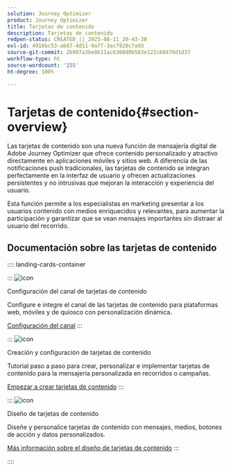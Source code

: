 ```yaml
---
solution: Journey Optimizer
product: Journey Optimizer
title: Tarjetas de contenido
description: Tarjetas de contenido
redpen-status: CREATED_||_2025-08-11_20-43-30
exl-id: 4916bc53-a6d7-4d11-9a7f-3acf920c7a93
source-git-commit: 2b907a3be8b11ac6308d0b563e122c88478d1d37
workflow-type: ht
source-wordcount: '155'
ht-degree: 100%

---
```


# Tarjetas de contenido{#section-overview}

Las tarjetas de contenido son una nueva función de mensajería digital de Adobe Journey Optimizer que ofrece contenido personalizado y atractivo directamente en aplicaciones móviles y sitios web. A diferencia de las notificaciones push tradicionales, las tarjetas de contenido se integran perfectamente en la interfaz de usuario y ofrecen actualizaciones persistentes y no intrusivas que mejoran la interacción y experiencia del usuario.

Esta función permite a los especialistas en marketing presentar a los usuarios contenido con medios enriquecidos y relevantes, para aumentar la participación y garantizar que se vean mensajes importantes sin distraer al usuario del recorrido.

## Documentación sobre las tarjetas de contenido

:::: landing-cards-container

:::
![icon](https://cdn.experienceleague.adobe.com/icons/gear.svg)

Configuración del canal de tarjetas de contenido

Configure e integre el canal de las tarjetas de contenido para plataformas web, móviles y de quiosco con personalización dinámica.

[Configuración del canal](configure-landing-page.md)
:::

:::
![icon](https://cdn.experienceleague.adobe.com/icons/circle-play.svg)

Creación y configuración de tarjetas de contenido

Tutorial paso a paso para crear, personalizar e implementar tarjetas de contenido para la mensajería personalizada en recorridos o campañas.

[Empezar a crear tarjetas de contenido](../using/content-card/create-content-card.md)
:::

:::
![icon](https://cdn.experienceleague.adobe.com/icons/puzzle-piece.svg)

Diseño de tarjetas de contenido

Diseñe y personalice tarjetas de contenido con mensajes, medios, botones de acción y datos personalizados.

[Más información sobre el diseño de tarjetas de contenido](../using/content-card/design-content-card.md)
:::

::::

